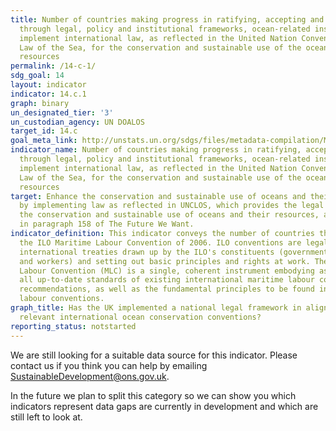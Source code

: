 ```yaml
---
title: Number of countries making progress in ratifying, accepting and implementing
  through legal, policy and institutional frameworks, ocean-related instruments that
  implement international law, as reflected in the United Nation Convention on the
  Law of the Sea, for the conservation and sustainable use of the oceans and their
  resources
permalink: /14-c-1/
sdg_goal: 14
layout: indicator
indicator: 14.c.1
graph: binary
un_designated_tier: '3'
un_custodian_agency: UN DOALOS
target_id: 14.c
goal_meta_link: http://unstats.un.org/sdgs/files/metadata-compilation/Metadata-Goal-14.pdf
indicator_name: Number of countries making progress in ratifying, accepting and implementing
  through legal, policy and institutional frameworks, ocean-related instruments that
  implement international law, as reflected in the United Nation Convention on the
  Law of the Sea, for the conservation and sustainable use of the oceans and their
  resources
target: Enhance the conservation and sustainable use of oceans and their resources
  by implementing law as reflected in UNCLOS, which provides the legal framework for
  the conservation and sustainable use of oceans and their resources, as recalled
  in paragraph 158 of The Future We Want.
indicator_definition: This indicator conveys the number of countries that have ratified
  the ILO Maritime Labour Convention of 2006. ILO conventions are legally binding
  international treaties drawn up by the ILO's constituents (governments, employers
  and workers) and setting out basic principles and rights at work. The ILO Maritime
  Labour Convention (MLC) is a single, coherent instrument embodying as far as possible
  all up-to-date standards of existing international maritime labour conventions and
  recommendations, as well as the fundamental principles to be found in other international
  labour conventions.
graph_title: Has the UK implemented a national legal framework in alignment with existing,
  relevant international ocean conservation conventions?
reporting_status: notstarted
---
```


We are still looking for a suitable data source for this indicator. Please contact us if you think you can help by emailing <a href="mailto:SustainableDevelopment@ons.gov.uk">SustainableDevelopment@ons.gov.uk</a>.

In the future we plan to split this category so we can show you which indicators represent data gaps are currently in development and which are still left to look at.
